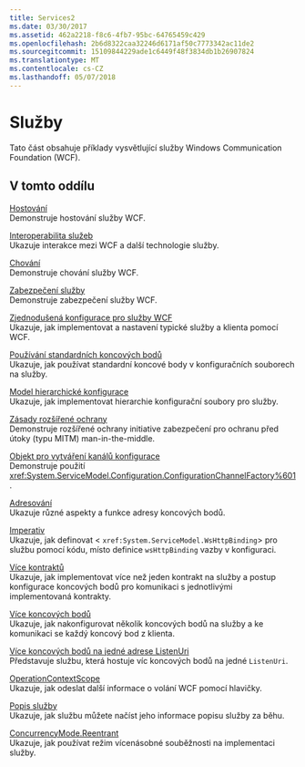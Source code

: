 ```yaml
---
title: Services2
ms.date: 03/30/2017
ms.assetid: 462a2218-f8c6-4fb7-95bc-64765459c429
ms.openlocfilehash: 2b6d8322caa32246d6171af50c7773342ac11de2
ms.sourcegitcommit: 15109844229ade1c6449f48f3834db1b26907824
ms.translationtype: MT
ms.contentlocale: cs-CZ
ms.lasthandoff: 05/07/2018
---
```

# <a name="services"></a>Služby
Tato část obsahuje příklady vysvětlující služby Windows Communication Foundation (WCF).  
  
## <a name="in-this-section"></a>V tomto oddílu  
 [Hostování](../../../../docs/framework/wcf/feature-details/hosting.md)  
 Demonstruje hostování služby WCF.  
  
 [Interoperabilita služeb](../../../../docs/framework/wcf/samples/service-interoperability.md)  
 Ukazuje interakce mezi WCF a další technologie služby.  
  
 [Chování](../../../../docs/framework/wcf/samples/behaviors.md)  
 Demonstruje chování služby WCF.  
  
 [Zabezpečení služby](../../../../docs/framework/wcf/samples/service-security.md)  
 Demonstruje zabezpečení služby WCF.  
  
 [Zjednodušená konfigurace pro služby WCF](../../../../docs/framework/wcf/samples/simplified-configuration-for-wcf-services.md)  
 Ukazuje, jak implementovat a nastavení typické služby a klienta pomocí WCF.  
  
 [Používání standardních koncových bodů](../../../../docs/framework/wcf/samples/usage-of-standard-endpoints.md)  
 Ukazuje, jak používat standardní koncové body v konfiguračních souborech na služby.  
  
 [Model hierarchické konfigurace](../../../../docs/framework/wcf/samples/hierarchical-configuration-model.md)  
 Ukazuje, jak implementovat hierarchie konfigurační soubory pro služby.  
  
 [Zásady rozšířené ochrany](../../../../docs/framework/wcf/samples/extended-protection-policy.md)  
 Demonstruje rozšířené ochrany initiative zabezpečení pro ochranu před útoky (typu MITM) man-in-the-middle.  
  
 [Objekt pro vytváření kanálů konfigurace](../../../../docs/framework/wcf/samples/configuration-channel-factory.md)  
 Demonstruje použití <xref:System.ServiceModel.Configuration.ConfigurationChannelFactory%601>.  
  
 [Adresování](../../../../docs/framework/wcf/samples/addressing.md)  
 Ukazuje různé aspekty a funkce adresy koncových bodů.  
  
 [Imperativ](../../../../docs/framework/wcf/samples/imperative.md)  
 Ukazuje, jak definovat <<!--zz xref:System.ServiceModel.WsHttpBinding --> `xref:System.ServiceModel.WsHttpBinding`> pro službu pomocí kódu, místo definice `wsHttpBinding` vazby v konfiguraci.  
  
 [Více kontraktů](../../../../docs/framework/wcf/samples/multiple-contracts.md)  
 Ukazuje, jak implementovat více než jeden kontrakt na služby a postup konfigurace koncových bodů pro komunikaci s jednotlivými implementovaná kontrakty.  
  
 [Více koncových bodů](../../../../docs/framework/wcf/samples/multiple-endpoints.md)  
 Ukazuje, jak nakonfigurovat několik koncových bodů na služby a ke komunikaci se každý koncový bod z klienta.  
  
 [Více koncových bodů na jedné adrese ListenUri](../../../../docs/framework/wcf/samples/multiple-endpoints-at-a-single-listenuri.md)  
 Představuje službu, která hostuje víc koncových bodů na jedné `ListenUri`.  
  
 [OperationContextScope](../../../../docs/framework/wcf/samples/operationcontextscope.md)  
 Ukazuje, jak odeslat další informace o volání WCF pomocí hlavičky.  
  
 [Popis služby](../../../../docs/framework/wcf/samples/service-description.md)  
 Ukazuje, jak službu můžete načíst jeho informace popisu služby za běhu.  
  
 [ConcurrencyMode.Reentrant](../../../../docs/framework/wcf/samples/concurrencymode-reentrant.md)  
 Ukazuje, jak používat režim vícenásobné souběžnosti na implementaci služby.
